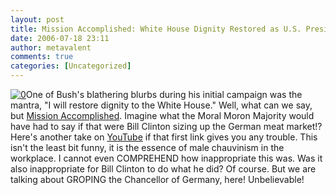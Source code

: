 ```yaml
---
layout: post
title: Mission Accomplished: White House Dignity Restored as U.S. President Sexually Harrasses German Chancellor
date: 2006-07-18 23:11
author: metavalent
comments: true
categories: [Uncategorized]
---
```

<!--Lead Photo --><a href="http://img135.imageshack.us/img135/580/bushgropesmerkelsb7.jpg"><img src="http://img135.imageshack.us/img135/580/bushgropesmerkelsb7.jpg" border="0" alt="0" /></a><!-- Commentary -->One of Bush's blathering blurbs during his initial campaign was the mantra, "I will restore dignity to the White House."  Well, what can we say, but <a href="http://video.msn.com/v/us/msnbc.htm?g=CA61956D-231F-4AEF-963B-D5D92E9939A9&amp;f=00&amp;fg=copy">Mission Accomplished</a>.  Imagine what the Moral Moron Majority would have had to say if that were Bill Clinton sizing up the German meat market!?  Here's another take on <a href="http://www.youtube.com/watch?v=5dfrHT8o-0A">YouTube</a> if that first link gives you any trouble.  This isn't the least bit funny, it is the essence of male chauvinism in the workplace.  I cannot even COMPREHEND how inappropriate this was.  Was it also inappropriate for Bill Clinton to do what he did?  Of course.  But we are talking about GROPING the Chancellor of Germany, here!  Unbelievable!
